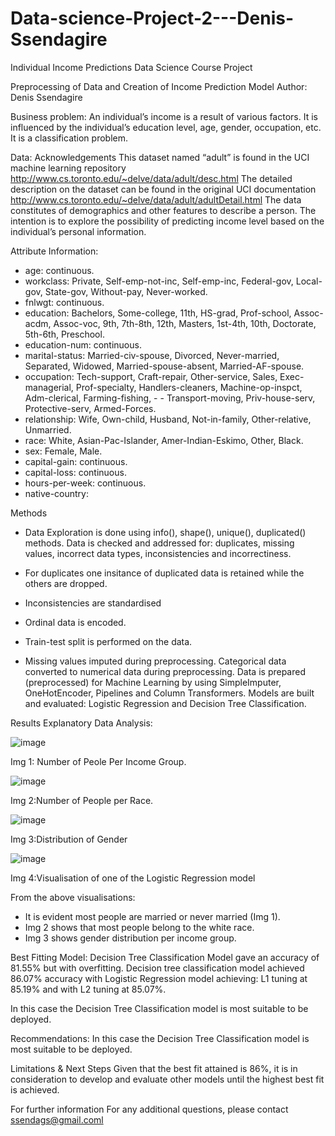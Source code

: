 # Data-science-Project-2---Denis-Ssendagire

Individual Income Predictions
Data Science Course Project

Preprocessing of Data and Creation of Income Prediction Model
Author: Denis Ssendagire

Business problem:
An individual’s income is a result of various factors. It is influenced by the individual’s education level, age, gender, occupation, etc. It is a classification problem.

Data:
Acknowledgements This dataset named “adult” is found in the UCI machine learning repository http://www.cs.toronto.edu/~delve/data/adult/desc.html The detailed description on the dataset can be found in the original UCI documentation http://www.cs.toronto.edu/~delve/data/adult/adultDetail.html
The data constitutes of demographics and other features to describe a person. The intention is to explore the possibility of predicting income level based on the individual’s personal information.

Attribute Information:

- age: continuous.
- workclass: Private, Self-emp-not-inc, Self-emp-inc, Federal-gov, Local-gov, State-gov, Without-pay, Never-worked.
- fnlwgt: continuous.
- education: Bachelors, Some-college, 11th, HS-grad, Prof-school, Assoc-acdm, Assoc-voc, 9th, 7th-8th, 12th, Masters, 1st-4th, 10th, Doctorate, 5th-6th, Preschool.
- education-num: continuous.
- marital-status: Married-civ-spouse, Divorced, Never-married, Separated, Widowed, Married-spouse-absent, Married-AF-spouse.
- occupation: Tech-support, Craft-repair, Other-service, Sales, Exec-managerial, Prof-specialty, Handlers-cleaners, Machine-op-inspct, Adm-clerical, Farming-fishing, - - Transport-moving, Priv-house-serv, Protective-serv, Armed-Forces.
- relationship: Wife, Own-child, Husband, Not-in-family, Other-relative, Unmarried.
- race: White, Asian-Pac-Islander, Amer-Indian-Eskimo, Other, Black.
- sex: Female, Male.
- capital-gain: continuous.
- capital-loss: continuous.
- hours-per-week: continuous.
- native-country: 

Methods
- Data Exploration is done using info(), shape(), unique(), duplicated() methods. Data is checked and addressed for: duplicates, missing values, incorrect data types,    inconsistencies and incorrectiness.

- For duplicates one insitance of duplicated data is retained while the others are dropped.
- Inconsistencies are standardised
- Ordinal data is encoded.
- Train-test split is performed on the data.
- Missing values imputed during preprocessing.
Categorical data converted to numerical data during preprocessing.
Data is prepared (preprocessed) for Machine Learning by using SimpleImputer, OneHotEncoder, Pipelines and Column Transformers.
Models are built and evaluated: Logistic Regression and Decision Tree Classification.

Results
Explanatory Data Analysis:

![image](https://user-images.githubusercontent.com/109603891/193822965-35c3e2f2-93e8-4733-9109-79605c051b07.png)

Img 1: Number of Peole Per Income Group.

![image](https://user-images.githubusercontent.com/109603891/193823325-cfdd39c9-9468-46b6-9ae6-7b1fe74741ec.png)

Img 2:Number of People per Race.

![image](https://user-images.githubusercontent.com/109603891/193824189-cbe815cb-9eae-46a4-b522-49d1112839aa.png)

Img 3:Distribution of Gender

![image](https://user-images.githubusercontent.com/109603891/193825197-20798d85-33e1-404f-8e8c-adbf513b122b.png)

Img 4:Visualisation of one of the Logistic Regression model

From the above visualisations:
- It is evident most people are married or never married (Img 1).
- Img 2 shows that most people belong to the white race.
- Img 3 shows gender distribution per income group.

Best Fitting Model:
Decision Tree Classification Model gave an accuracy of 81.55% but with overfitting. Decision tree classification model achieved 86.07% accuracy with Logistic Regression model achieving: L1 tuning at 85.19% and with L2 tuning at 85.07%.

In this case the Decision Tree Classification model is most suitable to be deployed.

Recommendations:
In this case the Decision Tree Classification model is most suitable to be deployed.

Limitations & Next Steps
Given that the best fit attained is 86%, it is in consideration to develop and evaluate other models until the highest best fit is achieved.

For further information
For any additional questions, please contact ssendags@gmail.coml
